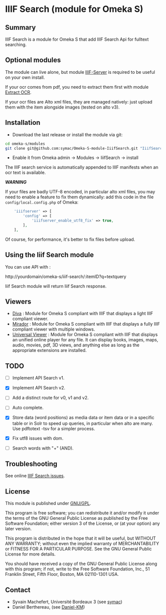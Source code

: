 IIIF Search (module for Omeka S)
================================


Summary
-----------

IIIF Search is a module for Omeka S that add IIIF Search Api for fulltext searching.


Optional modules
----------------

The module can live alone, but module [IIIF-Server](https://github.com/bubdxm/Omeka-S-module-IiifServer) is required to be useful on your own install.

If your ocr comes from pdf, you need to extract them first with module [Extract OCR](https://github.com/bubdxm/Omeka-S-module-ExtractOcr).

If your ocr files are Alto xml files, they are managed natively: just upload them with the item alongside images (tested on alto v3).


Installation
------------

- Download the last release or install the module via git:

```sh
cd omeka-s/modules
git clone git@github.com:symac/Omeka-S-module-IiifSearch.git "IiifSearch"
```

- Enable it from Omeka admin → Modules → IiifSearch -> install

The IIIF search service is automatically appended to IIIF manifests when an ocr text is available.

***WARNING***

If your files are badly UTF-8 encoded, in particular alto xml files, you may need to enable a feature to fix them dynamically: add this code in the file `config/local.config.php` of Omeka:

```php
    'iiifserver' => [
        'config' => [
            'iiifserver_enable_utf8_fix' => true,
        ],
    ],
```

Of course, for performance, it's better to fix files before upload.


Using the Iiif Search module
---------------------------

You can use API with :

http://yourdomain/omeka-s/iiif-search/:itemID?q=textquery

Iiif Search module will return Iiif Search response.


Viewers
-------

- [Diva](https://gitlab.com/Daniel-KM/Omeka-S-module-Diva) : Module for Omeka S compliant with IIIF that displays a light IIIF compliant viewer.
- [Mirador](https://gitlab.com/Daniel-KM/Omeka-S-module-Mirador) : Module for Omeka S compliant with IIIF that displays a fully IIIF compliant viewer with multiple windows.
- [Universal Viewer](https://gitlab.com/Daniel-KM/Omeka-S-module-UniversalViewer) : Module for Omeka S compliant with IIIF that displays an unified online player for any file. It can display books, images, maps, audio, movies, pdf, 3D views, and anything else as long as the appropriate extensions are installed.


TODO
----

- [ ] Implement API Search v1.
- [x] Implement API Search v2.
- [ ] Add a distinct route for v0, v1 and v2.
- [ ] Auto complete.
- [x] Store data (word positions) as media data or item data or in a specific table or in Solr to speed up queries, in particular when alto are many. Use pdftotext -tsv for a simpler process.
- [x] Fix utf8 issues with dom.
- [ ] Search words with "+" (AND).


Troubleshooting
---------------

See online [IIIF Search issues](https://github.com/bubdxm/Omeka-S-module-IiifSearch/issues).


License
-------

This module is published under [GNU/GPL](https://www.gnu.org/licenses/gpl-3.0.html).

This program is free software; you can redistribute it and/or modify it under
the terms of the GNU General Public License as published by the Free Software
Foundation; either version 3 of the License, or (at your option) any later
version.

This program is distributed in the hope that it will be useful, but WITHOUT
ANY WARRANTY; without even the implied warranty of MERCHANTABILITY or FITNESS
FOR A PARTICULAR PURPOSE. See the GNU General Public License for more
details.

You should have received a copy of the GNU General Public License along with
this program; if not, write to the Free Software Foundation, Inc.,
51 Franklin Street, Fifth Floor, Boston, MA 02110-1301 USA.


Contact
-------

* Syvain Machefert, Université Bordeaux 3 (see [symac](https://github.com/symac))
* Daniel Berthereau, (see [Daniel-KM](https://gitlab.com/Daniel-KM))
